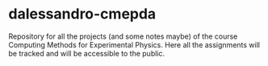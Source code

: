 # dalessandro-cmepda
Repository for all the projects (and some notes maybe) of the course Computing Methods for Experimental Physics.
Here all the assignments will be tracked and will be accessible to the public.
